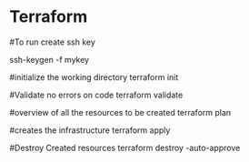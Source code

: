 # Terraform

#To run create ssh key

ssh-keygen -f mykey

#initialize the working directory
terraform init

#Validate no errors on code
terraform validate

#overview of all the resources to be created
terraform plan

#creates the infrastructure
terraform apply

#Destroy Created resources
terraform destroy -auto-approve



